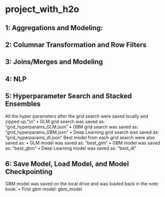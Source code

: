 # project_with_h2o


## 1: Aggregations and Modeling:



## 2: Columnar Transformation and Row Filters


## 3: Joins/Merges and Modeling


## 4: NLP

## 5: Hyperparameter Search and Stacked Ensembles

All the hyper parameters after the grid search were saved locally and zipped up."\n"
•	GLM grid search was saved as: “grid_hyperparams_GLM.json”
•	GBM grid search was saved as: “grid_hyperparams_GBM.json”
•	Deep Learning grid search was saved as: “grid_hyperparams_dl.json”
Best model from each grid search were also saved as:
•	GLM model was saved as: “best_glm”
•	GBM model was saved as: “best_gbm”
•	Deep Learning model was saved as: “best_dl”

## 6: Save Model, Load Model, and Model Checkpointing

GBM model was saved on the local drive and was loaded back in the note book.
•	First gbm model: gbm_model
